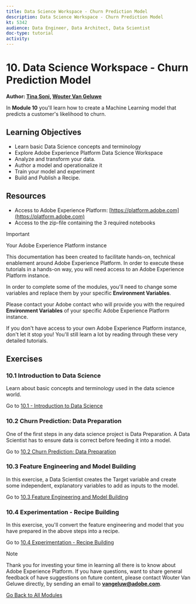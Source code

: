 ```yaml
---
title: Data Science Workspace - Churn Prediction Model
description: Data Science Workspace - Churn Prediction Model
kt: 5342
audience: Data Engineer, Data Architect, Data Scientist
doc-type: tutorial
activity: 
---
```


# 10. Data Science Workspace - Churn Prediction Model

**Author: [Tina Soni](https://www.linkedin.com/in/tinadsoni/), [Wouter Van Geluwe](https://www.linkedin.com/in/woutervangeluwe/)**

In **Module 10** you'll learn how to create a  Machine Learning model that predicts a customer's likelihood to churn. 

## Learning Objectives

- Learn basic Data Science concepts and terminology
- Explore Adobe Experience Platform Data Science Workspace
- Analyze and transform your data.
- Author a model and operationalize it
- Train your model and experiment
- Build and Publish a Recipe.

## Resources

- Access to Adobe Experience Platform: [https://platform.adobe.com](https://platform.adobe.com)
- Access to the zip-file containing the 3 required notebooks

>[!IMPORTANT]
>
>Your Adobe Experience Platform instance
>
>This documentation has been created to facilitate hands-on, technical enablement around Adobe Experience Platform. In order to execute these tutorials in a hands-on way, you will need access to an Adobe Experience Platform instance.
>
>In order to complete some of the modules, you'll need to change some variables and replace them by your specific **Environment Variables**. 
>
>Please contact your Adobe contact who will provide you with the required **Environment Variables** of your specific Adobe Experience Platform instance.
>
>If you don't have access to your own Adobe Experience Platform instance, don't let it stop you! You'll still learn a lot by reading through these very detailed tutorials.

## Exercises

### 10.1 Introduction to Data Science

Learn about basic concepts and terminology used in the data science world.

Go to [10.1 - Introduction to Data Science](./ex1.md)

### 10.2 Churn Prediction: Data Preparation

One of the first steps in any data science project is Data Preparation. A Data Scientist has to ensure data is correct before feeding it into a model.

Go to [10.2 Churn Prediction: Data Preparation](./ex2.md)

### 10.3 Feature Engineering and Model Building

In this exercise, a Data Scientist creates the Target variable and create some independent, explanatory variables to add as inputs to the model.

Go to [10.3 Feature Engineering and Model Building](./ex3.md)

### 10.4 Experimentation - Recipe Building

In this exercise, you'll convert the feature engineering and model that you have prepared in the above steps into a recipe.

Go to [10.4 Experimentation - Recipe Building](./ex4.md)

>[!NOTE]
>
>Thank you for investing your time in learning all there is to know about Adobe Experience Platform. If you have questions, want to share general feedback of have suggestions on future content, please contact Wouter Van Geluwe directly, by sending an email to **vangeluw@adobe.com**.

[Go Back to All Modules](../../README.md)
